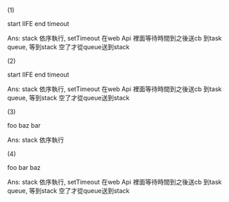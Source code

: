 (1)       

start
IIFE
end
timeout

Ans: stack 依序執行, setTimeout 在web Api 裡面等待時間到之後送cb 到task queue, 等到stack 空了才從queue送到stack

(2)

start
IIFE
end
timeout

Ans: stack 依序執行, setTimeout 在web Api 裡面等待時間到之後送cb 到task queue, 等到stack 空了才從queue送到stack

(3)

foo
baz
bar

Ans: stack 依序執行

(4)

foo
bar
baz

Ans: stack 依序執行, setTimeout 在web Api 裡面等待時間到之後送cb 到task queue, 等到stack 空了才從queue送到stack
